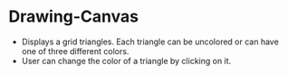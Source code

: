 # Drawing-Canvas
- Displays a grid triangles. Each triangle can be uncolored or can have one of three different colors.
- User can change the color of a triangle by clicking on it.
